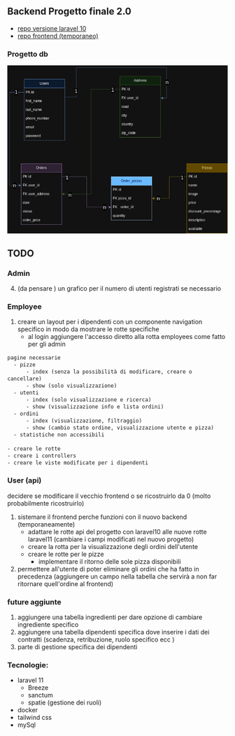 ## Backend Progetto finale 2.0 
- [repo versione laravel 10](https://github.com/Francescodc92/pizzeria-backend)
- [repo frontend (temporaneo)](https://github.com/Francescodc92/pizzeria-full-stack)

### Progetto db
![database-structure](./.github/db_pizzeria.png)

## TODO
  ### Admin 
  4. (da pensare ) un grafico per il numero di utenti registrati se necessario

  ### Employee
  1. creare un layout per i dipendenti con un componente navigation specifico in modo da mostrare le rotte specifiche 
      - al login aggiungere l'accesso diretto alla rotta employees come fatto per gli admin
    
    pagine necessarie
      - pizze
          - index (senza la possibilità di modificare, creare o cancellare)
          - show (solo visualizzazione)
      - utenti
          - index (solo visualizzazione e ricerca)
          - show (visualizzazione info e lista ordini)
      - ordini
          - index (visualizzazione, filtraggio)
          - show (cambio stato ordine, visualizzazione utente e pizza)
      - statistiche non accessibili

    - creare le rotte 
    - creare i controllers
    - creare le viste modificate per i dipendenti
      
  ### User (api)
  decidere se modificare il vecchio frontend o se ricostruirlo da 0 (molto probabilmente ricostruirlo)
  1. sistemare il frontend perche funzioni con il nuovo backend (temporaneamente)
      - adattare le rotte api del progetto con laravel10 alle nuove rotte laravel11 (cambiare i campi modificati nel nuovo progetto)
      - creare la rotta per la visualizzazione degli ordini dell'utente
      - creare le rotte per le pizze
        - implementare il ritorno delle sole pizza disponibili 
  2. permettere all'utente di poter eliminare gli ordini che ha fatto in precedenza (aggiungere un campo nella tabella che servirà a non far ritornare quell'ordine al frontend)


  ### future aggiunte
  1. aggiungere una tabella ingredienti per dare opzione di cambiare ingrediente specifico
  2. aggiungere una tabella dipendenti specifica dove inserire i dati dei contratti (scadenza, retribuzione, ruolo specifico ecc )
  3. parte di gestione specifica dei dipendenti 

### Tecnologie:
  - laravel 11
    - Breeze
    - sanctum
    - spatie (gestione dei ruoli)
  - docker
  - tailwind css
  - mySql 